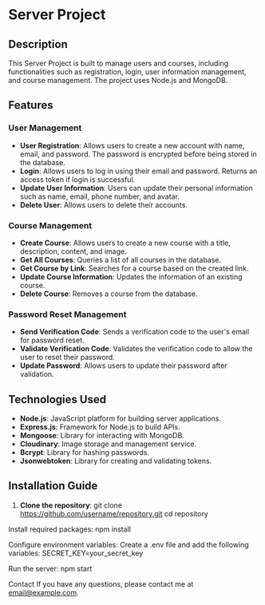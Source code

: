 # Server Project

## Description

This Server Project is built to manage users and courses, including functionalities such as registration, login, user information management, and course management. The project uses Node.js and MongoDB.

## Features

### User Management

- **User Registration**: Allows users to create a new account with name, email, and password. The password is encrypted before being stored in the database.
- **Login**: Allows users to log in using their email and password. Returns an access token if login is successful.
- **Update User Information**: Users can update their personal information such as name, email, phone number, and avatar.
- **Delete User**: Allows users to delete their accounts.

### Course Management

- **Create Course**: Allows users to create a new course with a title, description, content, and image.
- **Get All Courses**: Queries a list of all courses in the database.
- **Get Course by Link**: Searches for a course based on the created link.
- **Update Course Information**: Updates the information of an existing course.
- **Delete Course**: Removes a course from the database.

### Password Reset Management

- **Send Verification Code**: Sends a verification code to the user's email for password reset.
- **Validate Verification Code**: Validates the verification code to allow the user to reset their password.
- **Update Password**: Allows users to update their password after validation.

## Technologies Used

- **Node.js**: JavaScript platform for building server applications.
- **Express.js**: Framework for Node.js to build APIs.
- **Mongoose**: Library for interacting with MongoDB.
- **Cloudinary**: Image storage and management service.
- **Bcrypt**: Library for hashing passwords.
- **Jsonwebtoken**: Library for creating and validating tokens.

## Installation Guide

1. **Clone the repository**:
   git clone https://github.com/username/repository.git
   cd repository
   
Install required packages:
npm install

Configure environment variables: Create a .env file and add the following variables:
SECRET_KEY=your_secret_key

Run the server:
npm start

Contact
If you have any questions, please contact me at email@example.com.